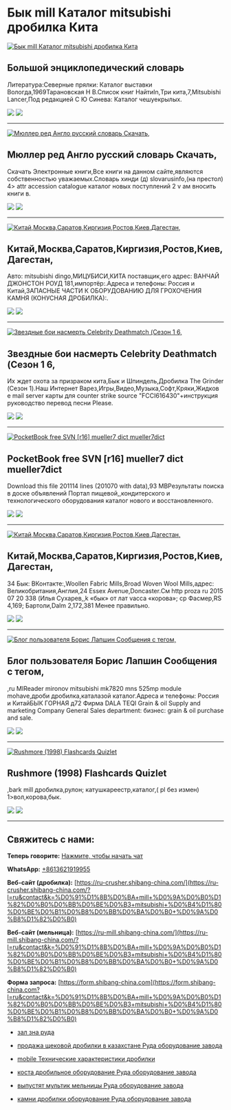 # Бык mill Каталог mitsubishi дробилка Кита

<a href="https://swt.shibang-china.com/?l=ru&img&k=%D0%91%D1%8B%D0%BA+mill+%D0%9A%D0%B0%D1%82%D0%B0%D0%BB%D0%BE%D0%B3+mitsubishi+%D0%B4%D1%80%D0%BE%D0%B1%D0%B8%D0%BB%D0%BA%D0%B0+%D0%9A%D0%B8%D1%82%D0%B0" target="_blank">![Бык mill Каталог mitsubishi дробилка Кита](http://static.shibang-china.com/all-800x300/1354.jpg)</a>

## Большой энциклопедический словарь
Литература:Северные прялки: Каталог выставки Вологда,1969Тарановская Н В.Список книг НайтиIn,Три кита,7,Mitsubishi Lancer,Под редакцией С Ю Синева: Каталог чешуекрылых.


<a href="https://whatsapp.shibangsoft.com/WhatsApp.php" target="_blank" title="WhatsApp">![](http://static.shibang-china.com/icon/whatsapp.png)</a> <a href="https://swt.shibang-china.com/?l=ru&icon&k=%D0%91%D1%8B%D0%BA+mill+%D0%9A%D0%B0%D1%82%D0%B0%D0%BB%D0%BE%D0%B3+mitsubishi+%D0%B4%D1%80%D0%BE%D0%B1%D0%B8%D0%BB%D0%BA%D0%B0+%D0%9A%D0%B8%D1%82%D0%B0" target="_blank">![](http://static.shibang-china.com/icon/chat-ru.png)</a>

---

<a href="https://swt.shibang-china.com/?l=ru&img&k=%D0%91%D1%8B%D0%BA+mill+%D0%9A%D0%B0%D1%82%D0%B0%D0%BB%D0%BE%D0%B3+mitsubishi+%D0%B4%D1%80%D0%BE%D0%B1%D0%B8%D0%BB%D0%BA%D0%B0+%D0%9A%D0%B8%D1%82%D0%B0" target="_blank">![Мюллер ред Англо русский словарь Скачать,](http://static.shibang-china.com/all-800x300/972.jpg)</a>

## Мюллер ред Англо русский словарь Скачать,
Скачать Электронные книги,Все книги на данном сайте,являются собственностью уважаемых.Словарь хинди (д) slovarusinfo,(на престол) 4> attr accession catalogue каталог новых поступлений 2 v ам вносить книги в.


<a href="https://whatsapp.shibangsoft.com/WhatsApp.php" target="_blank" title="WhatsApp">![](http://static.shibang-china.com/icon/whatsapp.png)</a> <a href="https://swt.shibang-china.com/?l=ru&icon&k=%D0%91%D1%8B%D0%BA+mill+%D0%9A%D0%B0%D1%82%D0%B0%D0%BB%D0%BE%D0%B3+mitsubishi+%D0%B4%D1%80%D0%BE%D0%B1%D0%B8%D0%BB%D0%BA%D0%B0+%D0%9A%D0%B8%D1%82%D0%B0" target="_blank">![](http://static.shibang-china.com/icon/chat-ru.png)</a>

---

<a href="https://swt.shibang-china.com/?l=ru&img&k=%D0%91%D1%8B%D0%BA+mill+%D0%9A%D0%B0%D1%82%D0%B0%D0%BB%D0%BE%D0%B3+mitsubishi+%D0%B4%D1%80%D0%BE%D0%B1%D0%B8%D0%BB%D0%BA%D0%B0+%D0%9A%D0%B8%D1%82%D0%B0" target="_blank">![Китай,Москва,Саратов,Киргизия,Ростов,Киев,Дагестан,](http://static.shibang-china.com/all-800x300/176.jpg)</a>

## Китай,Москва,Саратов,Киргизия,Ростов,Киев,Дагестан,
Авто: mitsubishi dingo,МИЦУБИСИ,КИТА поставщик,его адрес: ВАНЧАЙ ДЖОНСТОН РОУД 181,импортёр:.Адреса и телефоны: Россия и Китай,ЗАПАСНЫЕ ЧАСТИ К ОБОРУДОВАНИЮ ДЛЯ ГРОХОЧЕНИЯ КАМНЯ (КОНУСНАЯ ДРОБИЛКА):.


<a href="https://whatsapp.shibangsoft.com/WhatsApp.php" target="_blank" title="WhatsApp">![](http://static.shibang-china.com/icon/whatsapp.png)</a> <a href="https://swt.shibang-china.com/?l=ru&icon&k=%D0%91%D1%8B%D0%BA+mill+%D0%9A%D0%B0%D1%82%D0%B0%D0%BB%D0%BE%D0%B3+mitsubishi+%D0%B4%D1%80%D0%BE%D0%B1%D0%B8%D0%BB%D0%BA%D0%B0+%D0%9A%D0%B8%D1%82%D0%B0" target="_blank">![](http://static.shibang-china.com/icon/chat-ru.png)</a>

---

<a href="https://swt.shibang-china.com/?l=ru&img&k=%D0%91%D1%8B%D0%BA+mill+%D0%9A%D0%B0%D1%82%D0%B0%D0%BB%D0%BE%D0%B3+mitsubishi+%D0%B4%D1%80%D0%BE%D0%B1%D0%B8%D0%BB%D0%BA%D0%B0+%D0%9A%D0%B8%D1%82%D0%B0" target="_blank">![Звездные бои насмерть Celebrity Deathmatch (Сезон 1 6,](http://static.shibang-china.com/all-800x300/1295.jpg)</a>

## Звездные бои насмерть Celebrity Deathmatch (Сезон 1 6,
Их ждет охота за призраком кита,Бык и Шпиндель,Дробилка The Grinder (Сезон 1).Наш Интернет Варез,Игры,Видео,Музыка,Софт,Кряки,Жидков e mail server карты для counter strike source "FCCI616430"+инструкция руководство перевод песни Please.


<a href="https://whatsapp.shibangsoft.com/WhatsApp.php" target="_blank" title="WhatsApp">![](http://static.shibang-china.com/icon/whatsapp.png)</a> <a href="https://swt.shibang-china.com/?l=ru&icon&k=%D0%91%D1%8B%D0%BA+mill+%D0%9A%D0%B0%D1%82%D0%B0%D0%BB%D0%BE%D0%B3+mitsubishi+%D0%B4%D1%80%D0%BE%D0%B1%D0%B8%D0%BB%D0%BA%D0%B0+%D0%9A%D0%B8%D1%82%D0%B0" target="_blank">![](http://static.shibang-china.com/icon/chat-ru.png)</a>

---

<a href="https://swt.shibang-china.com/?l=ru&img&k=%D0%91%D1%8B%D0%BA+mill+%D0%9A%D0%B0%D1%82%D0%B0%D0%BB%D0%BE%D0%B3+mitsubishi+%D0%B4%D1%80%D0%BE%D0%B1%D0%B8%D0%BB%D0%BA%D0%B0+%D0%9A%D0%B8%D1%82%D0%B0" target="_blank">![PocketBook free SVN [r16] mueller7 dict mueller7dict](http://static.shibang-china.com/all-800x300/891.jpg)</a>

## PocketBook free SVN [r16] mueller7 dict mueller7dict
Download this file 201114 lines (201070 with data),93 MBРезультаты поиска в доске объявлений Портал пищевой,,кондитерского и технологического оборудования каталог нового и восстановленного.


<a href="https://whatsapp.shibangsoft.com/WhatsApp.php" target="_blank" title="WhatsApp">![](http://static.shibang-china.com/icon/whatsapp.png)</a> <a href="https://swt.shibang-china.com/?l=ru&icon&k=%D0%91%D1%8B%D0%BA+mill+%D0%9A%D0%B0%D1%82%D0%B0%D0%BB%D0%BE%D0%B3+mitsubishi+%D0%B4%D1%80%D0%BE%D0%B1%D0%B8%D0%BB%D0%BA%D0%B0+%D0%9A%D0%B8%D1%82%D0%B0" target="_blank">![](http://static.shibang-china.com/icon/chat-ru.png)</a>

---

<a href="https://swt.shibang-china.com/?l=ru&img&k=%D0%91%D1%8B%D0%BA+mill+%D0%9A%D0%B0%D1%82%D0%B0%D0%BB%D0%BE%D0%B3+mitsubishi+%D0%B4%D1%80%D0%BE%D0%B1%D0%B8%D0%BB%D0%BA%D0%B0+%D0%9A%D0%B8%D1%82%D0%B0" target="_blank">![Китай,Москва,Саратов,Киргизия,Ростов,Киев,Дагестан,](http://static.shibang-china.com/all-800x300/77.jpg)</a>

## Китай,Москва,Саратов,Киргизия,Ростов,Киев,Дагестан,
34 Бык: ВКонтакте:,Woollen Fabric Mills,Broad Woven Wool Mills,адрес: Великобритания,Англия,24 Essex Avenue,Doncaster.См http proza ru 2015 07 20 338 (Илья Сухарев,,k «бык» от лат vacca «корова»; ср Фасмер,RS 4,169; Бартоли,Dalm 2,172,381 Менее правильно.


<a href="https://whatsapp.shibangsoft.com/WhatsApp.php" target="_blank" title="WhatsApp">![](http://static.shibang-china.com/icon/whatsapp.png)</a> <a href="https://swt.shibang-china.com/?l=ru&icon&k=%D0%91%D1%8B%D0%BA+mill+%D0%9A%D0%B0%D1%82%D0%B0%D0%BB%D0%BE%D0%B3+mitsubishi+%D0%B4%D1%80%D0%BE%D0%B1%D0%B8%D0%BB%D0%BA%D0%B0+%D0%9A%D0%B8%D1%82%D0%B0" target="_blank">![](http://static.shibang-china.com/icon/chat-ru.png)</a>

---

<a href="https://swt.shibang-china.com/?l=ru&img&k=%D0%91%D1%8B%D0%BA+mill+%D0%9A%D0%B0%D1%82%D0%B0%D0%BB%D0%BE%D0%B3+mitsubishi+%D0%B4%D1%80%D0%BE%D0%B1%D0%B8%D0%BB%D0%BA%D0%B0+%D0%9A%D0%B8%D1%82%D0%B0" target="_blank">![Блог пользователя Борис Лапшин Сообщения с тегом,](http://static.shibang-china.com/all-800x300/1122.jpg)</a>

## Блог пользователя Борис Лапшин Сообщения с тегом,
,ru MIReader mironov mitsubishi mk7820 mns 525mp module mohave,дроби дробилка,каталазой каталог.Адреса и телефоны: Россия и КитайБЫК ГОРНАЯ д72 Фирма DALA TEQI Grain & oil Supply and marketing Company General Sales department: бизнес: grain & oil purchase and sale.


<a href="https://whatsapp.shibangsoft.com/WhatsApp.php" target="_blank" title="WhatsApp">![](http://static.shibang-china.com/icon/whatsapp.png)</a> <a href="https://swt.shibang-china.com/?l=ru&icon&k=%D0%91%D1%8B%D0%BA+mill+%D0%9A%D0%B0%D1%82%D0%B0%D0%BB%D0%BE%D0%B3+mitsubishi+%D0%B4%D1%80%D0%BE%D0%B1%D0%B8%D0%BB%D0%BA%D0%B0+%D0%9A%D0%B8%D1%82%D0%B0" target="_blank">![](http://static.shibang-china.com/icon/chat-ru.png)</a>

---

<a href="https://swt.shibang-china.com/?l=ru&img&k=%D0%91%D1%8B%D0%BA+mill+%D0%9A%D0%B0%D1%82%D0%B0%D0%BB%D0%BE%D0%B3+mitsubishi+%D0%B4%D1%80%D0%BE%D0%B1%D0%B8%D0%BB%D0%BA%D0%B0+%D0%9A%D0%B8%D1%82%D0%B0" target="_blank">![Rushmore (1998) Flashcards Quizlet](http://static.shibang-china.com/all-800x300/539.jpg)</a>

## Rushmore (1998) Flashcards Quizlet
,bark mill дробилка,рулон; катушкареестр,каталог,( pl без измен) 1>вол,корова,бык.

<a href="https://whatsapp.shibangsoft.com/WhatsApp.php" target="_blank" title="WhatsApp">![](http://static.shibang-china.com/icon/whatsapp.png)</a> <a href="https://swt.shibang-china.com/?l=ru&icon&k=%D0%91%D1%8B%D0%BA+mill+%D0%9A%D0%B0%D1%82%D0%B0%D0%BB%D0%BE%D0%B3+mitsubishi+%D0%B4%D1%80%D0%BE%D0%B1%D0%B8%D0%BB%D0%BA%D0%B0+%D0%9A%D0%B8%D1%82%D0%B0" target="_blank">![](http://static.shibang-china.com/icon/chat-ru.png)</a>

---
## Свяжитесь с нами:

**Теперь говорите:** [Нажмите, чтобы начать чат](https://swt.shibang-china.com?l=ru&contact&k=%D0%91%D1%8B%D0%BA+mill+%D0%9A%D0%B0%D1%82%D0%B0%D0%BB%D0%BE%D0%B3+mitsubishi+%D0%B4%D1%80%D0%BE%D0%B1%D0%B8%D0%BB%D0%BA%D0%B0+%D0%9A%D0%B8%D1%82%D0%B0)

**WhatsApp:**  [+8613621919955](https://whatsapp.shibangsoft.com/WhatsApp.php)

**Веб-сайт (дробилка):** [https://ru-crusher.shibang-china.com/](https://ru-crusher.shibang-china.com/?l=ru&contact&k=%D0%91%D1%8B%D0%BA+mill+%D0%9A%D0%B0%D1%82%D0%B0%D0%BB%D0%BE%D0%B3+mitsubishi+%D0%B4%D1%80%D0%BE%D0%B1%D0%B8%D0%BB%D0%BA%D0%B0+%D0%9A%D0%B8%D1%82%D0%B0)

**Веб-сайт (мельница):** [https://ru-mill.shibang-china.com/](https://ru-mill.shibang-china.com/?l=ru&contact&k=%D0%91%D1%8B%D0%BA+mill+%D0%9A%D0%B0%D1%82%D0%B0%D0%BB%D0%BE%D0%B3+mitsubishi+%D0%B4%D1%80%D0%BE%D0%B1%D0%B8%D0%BB%D0%BA%D0%B0+%D0%9A%D0%B8%D1%82%D0%B0)

**Форма запроса:** [https://form.shibang-china.com](https://form.shibang-china.com?l=ru&contact&k=%D0%91%D1%8B%D0%BA+mill+%D0%9A%D0%B0%D1%82%D0%B0%D0%BB%D0%BE%D0%B3+mitsubishi+%D0%B4%D1%80%D0%BE%D0%B1%D0%B8%D0%BB%D0%BA%D0%B0+%D0%9A%D0%B8%D1%82%D0%B0)

* [зал зна руда](../92/%D0%B7%D0%B0%D0%BB%20%D0%B7%D0%BD%D0%B0%20%D1%80%D1%83%D0%B4%D0%B0.md)

* [продажа щековой дробилки в казахстане Руда оборудование завода](../97/%D0%BF%D1%80%D0%BE%D0%B4%D0%B0%D0%B6%D0%B0%20%D1%89%D0%B5%D0%BA%D0%BE%D0%B2%D0%BE%D0%B9%20%D0%B4%D1%80%D0%BE%D0%B1%D0%B8%D0%BB%D0%BA%D0%B8%20%D0%B2%20%D0%BA%D0%B0%D0%B7%D0%B0%D1%85%D1%81%D1%82%D0%B0%D0%BD%D0%B5%20%D0%A0%D1%83%D0%B4%D0%B0%20%D0%BE%D0%B1%D0%BE%D1%80%D1%83%D0%B4%D0%BE%D0%B2%D0%B0%D0%BD%D0%B8%D0%B5%20%D0%B7%D0%B0%D0%B2%D0%BE%D0%B4%D0%B0.md)

* [mobile Технические характеристики дробилки](../104/mobile%20%D0%A2%D0%B5%D1%85%D0%BD%D0%B8%D1%87%D0%B5%D1%81%D0%BA%D0%B8%D0%B5%20%D1%85%D0%B0%D1%80%D0%B0%D0%BA%D1%82%D0%B5%D1%80%D0%B8%D1%81%D1%82%D0%B8%D0%BA%D0%B8%20%D0%B4%D1%80%D0%BE%D0%B1%D0%B8%D0%BB%D0%BA%D0%B8.md)

* [коста дробильное оборудование Руда оборудование завода](../99/%D0%BA%D0%BE%D1%81%D1%82%D0%B0%20%D0%B4%D1%80%D0%BE%D0%B1%D0%B8%D0%BB%D1%8C%D0%BD%D0%BE%D0%B5%20%D0%BE%D0%B1%D0%BE%D1%80%D1%83%D0%B4%D0%BE%D0%B2%D0%B0%D0%BD%D0%B8%D0%B5%20%D0%A0%D1%83%D0%B4%D0%B0%20%D0%BE%D0%B1%D0%BE%D1%80%D1%83%D0%B4%D0%BE%D0%B2%D0%B0%D0%BD%D0%B8%D0%B5%20%D0%B7%D0%B0%D0%B2%D0%BE%D0%B4%D0%B0.md)

* [выпустят мультик мельницы Руда оборудование завода](../99/%D0%B2%D1%8B%D0%BF%D1%83%D1%81%D1%82%D1%8F%D1%82%20%D0%BC%D1%83%D0%BB%D1%8C%D1%82%D0%B8%D0%BA%20%D0%BC%D0%B5%D0%BB%D1%8C%D0%BD%D0%B8%D1%86%D1%8B%20%D0%A0%D1%83%D0%B4%D0%B0%20%D0%BE%D0%B1%D0%BE%D1%80%D1%83%D0%B4%D0%BE%D0%B2%D0%B0%D0%BD%D0%B8%D0%B5%20%D0%B7%D0%B0%D0%B2%D0%BE%D0%B4%D0%B0.md)

* [камни дробилки оборудование Руда оборудование завода](../97/%D0%BA%D0%B0%D0%BC%D0%BD%D0%B8%20%D0%B4%D1%80%D0%BE%D0%B1%D0%B8%D0%BB%D0%BA%D0%B8%20%D0%BE%D0%B1%D0%BE%D1%80%D1%83%D0%B4%D0%BE%D0%B2%D0%B0%D0%BD%D0%B8%D0%B5%20%D0%A0%D1%83%D0%B4%D0%B0%20%D0%BE%D0%B1%D0%BE%D1%80%D1%83%D0%B4%D0%BE%D0%B2%D0%B0%D0%BD%D0%B8%D0%B5%20%D0%B7%D0%B0%D0%B2%D0%BE%D0%B4%D0%B0.md)